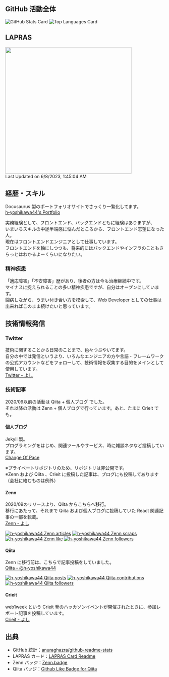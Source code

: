## GitHub 活動全体
![GitHub Stats Card](https://github-readme-stats.vercel.app/api?username=h-yoshikawa44&count_private=true&show_icons=true)
![Top Languages Card](https://github-readme-stats.vercel.app/api/top-langs/?username=h-yoshikawa44&layout=compact)

## LAPRAS
<!--START_SECTION:lapras-card-->
<a href="https://lapras.com/public/h-yoshikawa44" target="_blank" rel="noopener noreferrer"><img src="https://lapras-card-generator.vercel.app/api/svg?e=3.71&b=3.48&i=3.15&b1=%23232323&b2=%236d6d6d&i1=%23212121&i2=%23818181&l=ja" width="400" ></a>  
Last Updated on 6/8/2023, 1:45:04 AM
<!--END_SECTION:lapras-card-->

## 経歴・スキル
Docusaurus 製のポートフォリオサイトでさっくり一覧化してます。  
[h-yoshikawa44's Portfolio](https://h-yoshikawa44.com/)

実務経験として、フロントエンド、バックエンドともに経験はありますが、  
いまいちスキルの中途半端感に悩んだところから、フロントエンド志望になった人。  
現在はフロントエンドエンジニアとして仕事しています。  
フロントエンドを軸にしつつも、将来的にはバックエンドやインフラのこともさらっとはわかるよーくらいになりたい。

### 精神疾患
「適応障害」「不安障害」歴があり、後者の方は今も治療継続中です。  
マイナスに捉えられることの多い精神疾患ですが、自分はオープンにしています。  
闘病しながら、うまい付き合い方を模索して、Web Developer としての仕事は出来ればこのまま続けたいと思っています。

## 技術情報発信
### Twitter
技術に関することから日常のことまで、色々つぶやいてます。  
自分の中では発信というより、いろんなエンジニアの方や言語・フレームワークの公式アカウントなどをフォローして、技術情報を収集する目的をメインとして使用しています。   
[Twitter - よし](https://twitter.com/yoshi44_lion)

### 技術記事
2020/09以前の活動は Qiita + 個人ブログ でした。  
それ以降の活動は Zenn + 個人ブログで行っています。あと、たまに Crieit でも。  

#### 個人ブログ
Jekyll 製。  
プログラミングをはじめ、関連ツールやサービス、時に雑談ネタなど投稿しています。  
[Change Of Pace](https://changeofpace.site/)

※プライベートリポジトリのため、リポジトリは非公開です。  
※Zenn および Qiita 、Crieit に投稿した記事は、ブログにも投稿してあります（会社に絡むものは例外）

#### Zenn
2020/09のリリースより、Qiita からこちらへ移行。  
移行にあたって、それまで Qiita および個人ブログに投稿していた React 関連記事の一部を転載。  
[Zenn - よし](https://zenn.dev/h_yoshikawa0724)

[![h-yoshikawa44 Zenn articles](https://zenn.badge.nikaera.com/s/h_yoshikawa0724/articles?style=plastic)](https://zenn.dev/h_yoshikawa0724/articles)
[![h-yoshikawa44 Zenn scraps](https://zenn.badge.nikaera.com/s/h_yoshikawa0724/scraps?style=plastic)](https://zenn.dev/h_yoshikawa0724/scraps)
[![h-yoshikawa44 Zenn like](https://zenn.badge.nikaera.com/s/h_yoshikawa0724/likes?style=plastic)](https://zenn.dev/h_yoshikawa0724)
[![h-yoshikawa44 Zenn followers](https://zenn.badge.nikaera.com/s/h_yoshikawa0724/followers?style=plastic)](https://zenn.dev/h_yoshikawa0724/followers)

#### Qiita
Zenn に移行前は、こちらで記事投稿をしていました。  
[Qiita - @h-yoshikawa44](https://qiita.com/h-yoshikawa44)  

[![h-yoshikawa44 Qiita posts](https://qiita-badge.apiapi.app/s/h-yoshikawa44/posts.svg)](http://qiita.com/h-yoshikawa44)
[![h-yoshikawa44 Qiita contributions](https://qiita-badge.apiapi.app/s/h-yoshikawa44/contributions.svg)](http://qiita.com/h-yoshikawa44)
[![h-yoshikawa44 Qiita followers](https://qiita-badge.apiapi.app/s/h-yoshikawa44/followers.svg)](http://qiita.com/h-yoshikawa44)

#### Crieit
web1week という Crieit 発のハッカソンイベントが開催されたときに、参加レポート記事を投稿しています。  
[Crieit - よし](https://crieit.net/users/h-yoshikawa0724)

## 出典
- GitHub 統計：[anuraghazra/github-readme-stats](https://github.com/anuraghazra/github-readme-stats)
- LAPRAS カード：[LAPRAS Card Readme](https://github.com/marketplace/actions/lapras-card-readme)
- Zenn バッジ：[Zenn.badge](https://zenn-badge-nikaera.vercel.app/)
- Qiita バッジ：[Github Like Badge for Qiita](https://qiita-badge.apiapi.app/)
